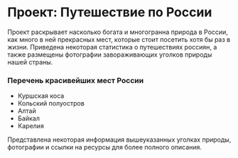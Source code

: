 # Проект: Путешествие по России

Проект раскрывает насколько богата и многогранна природа в России, как много в ней прекрасных мест, которые стоит посетить хотя бы раз в жизни. Приведена некоторая статистика о путешествиях россиян, а также размещены фотографии завораживающих уголков природы нашей страны.

### Перечень красивейших мест России
* Куршская коса
* Кольский полуостров
* Алтай
* Байкал
* Карелия

Представлена некоторая информация вышеуказанных уголках природы, фотографии и ссылки на ресурсы для более полного описания.
